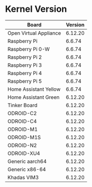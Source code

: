 
# Kernel Version

| Board | Version |
|-------|---------|
| Open Virtual Appliance | 6.12.20 |
| Raspberry Pi | 6.6.74 |
| Raspberry Pi 0-W | 6.6.74 |
| Raspberry Pi 2 | 6.6.74 |
| Raspberry Pi 3 | 6.6.74 |
| Raspberry Pi 4 | 6.6.74 |
| Raspberry Pi 5 | 6.6.74 |
| Home Assistant Yellow | 6.6.74 |
| Home Assistant Green | 6.12.20 |
| Tinker Board | 6.12.20 |
| ODROID-C2 | 6.12.20 |
| ODROID-C4 | 6.12.20 |
| ODROID-M1 | 6.12.20 |
| ODROID-M1S | 6.12.20 |
| ODROID-N2 | 6.12.20 |
| ODROID-XU4 | 6.12.20 |
| Generic aarch64 | 6.12.20 |
| Generic x86-64 | 6.12.20 |
| Khadas VIM3 | 6.12.20 |
